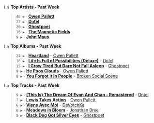 <!--START_LASTFM_ARTISTS:{"period": "7day", "rows": 5}-->
<a href="https://last.fm" target="_blank"><img src="https://user-images.githubusercontent.com/17434202/215290617-e793598d-d7c9-428f-9975-156db1ba89cc.svg" alt="Last.fm Logo" width="18" height="13"/></a> **Top Artists - Past Week**

> `48 ▶️` ∙ **[Owen Pallett](https://www.last.fm/music/Owen+Pallett)**<br/>
> `22 ▶️` ∙ **[Dntel](https://www.last.fm/music/Dntel)**<br/>
> `20 ▶️` ∙ **[Ghostpoet](https://www.last.fm/music/Ghostpoet)**<br/>
> `16 ▶️` ∙ **[The Magnetic Fields](https://www.last.fm/music/The+Magnetic+Fields)**<br/>
> `9 ▶️` ∙ **[John Maus](https://www.last.fm/music/John+Maus)**<br/>
<!--END_LASTFM_ARTISTS-->

<!--START_LASTFM_ALBUMS:{"period": "7day", "rows": 5}-->
<a href="https://last.fm" target="_blank"><img src="https://user-images.githubusercontent.com/17434202/215290617-e793598d-d7c9-428f-9975-156db1ba89cc.svg" alt="Last.fm Logo" width="18" height="13"/></a> **Top Albums - Past Week**

> `24 ▶️` ∙ **[Heartland](https://www.last.fm/music/Owen+Pallett/Heartland)** - [Owen Pallett](https://www.last.fm/music/Owen+Pallett)<br/>
> `18 ▶️` ∙ **[Life Is Full of Possibilities (Deluxe)](https://www.last.fm/music/Dntel/Life+Is+Full+of+Possibilities+(Deluxe))** - [Dntel](https://www.last.fm/music/Dntel)<br/>
> `15 ▶️` ∙ **[I Grow Tired But Dare Not Fall Asleep](https://www.last.fm/music/Ghostpoet/I+Grow+Tired+But+Dare+Not+Fall+Asleep)** - [Ghostpoet](https://www.last.fm/music/Ghostpoet)<br/>
> `9 ▶️` ∙ **[He Poos Clouds](https://www.last.fm/music/Owen+Pallett/He+Poos+Clouds)** - [Owen Pallett](https://www.last.fm/music/Owen+Pallett)<br/>
> `8 ▶️` ∙ **[You Forgot It In People](https://www.last.fm/music/Broken+Social+Scene/You+Forgot+It+In+People)** - [Broken Social Scene](https://www.last.fm/music/Broken+Social+Scene)<br/>
<!--END_LASTFM_ALBUMS-->

<!--START_LASTFM_TRACKS:{"period": "7day", "rows": 5}-->
<a href="https://last.fm" target="_blank"><img src="https://user-images.githubusercontent.com/17434202/215290617-e793598d-d7c9-428f-9975-156db1ba89cc.svg" alt="Last.fm Logo" width="18" height="13"/></a> **Top Tracks - Past Week**

> `9 ▶️` ∙ **[(This Is) The Dream Of Evan And Chan - Remastered](https://www.last.fm/music/Dntel/_/(This+Is)+The+Dream+Of+Evan+And+Chan+-+Remastered)** - [Dntel](https://www.last.fm/music/Dntel)<br/>
> `7 ▶️` ∙ **[Lewis Takes Action](https://www.last.fm/music/Owen+Pallett/_/Lewis+Takes+Action)** - [Owen Pallett](https://www.last.fm/music/Owen+Pallett)<br/>
> `6 ▶️` ∙ **[Viens Avec Moi](https://www.last.fm/music/DeVotchKa/_/Viens+Avec+Moi)** - [DeVotchKa](https://www.last.fm/music/DeVotchKa)<br/>
> `6 ▶️` ∙ **[Meadows in Bloom](https://www.last.fm/music/Jonathan+Bree/_/Meadows+in+Bloom)** - [Jonathan Bree](https://www.last.fm/music/Jonathan+Bree)<br/>
> `5 ▶️` ∙ **[Black Dog Got Silver Eyes](https://www.last.fm/music/Ghostpoet/_/Black+Dog+Got+Silver+Eyes)** - [Ghostpoet](https://www.last.fm/music/Ghostpoet)<br/>
<!--END_LASTFM_TRACKS-->